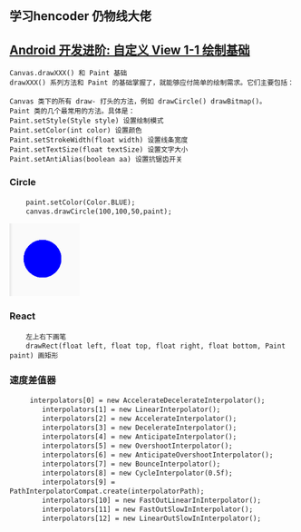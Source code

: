 ## 学习hencoder 仍物线大佬

## [Android 开发进阶: 自定义 View 1-1 绘制基础](https://hencoder.com/ui-1-1/)
    Canvas.drawXXX() 和 Paint 基础
    drawXXX() 系列方法和 Paint 的基础掌握了，就能够应付简单的绘制需求。它们主要包括：
    
    Canvas 类下的所有 draw- 打头的方法，例如 drawCircle() drawBitmap()。
    Paint 类的几个最常用的方法。具体是：
    Paint.setStyle(Style style) 设置绘制模式
    Paint.setColor(int color) 设置颜色
    Paint.setStrokeWidth(float width) 设置线条宽度
    Paint.setTextSize(float textSize) 设置文字大小
    Paint.setAntiAlias(boolean aa) 设置抗锯齿开关
### Circle 
```
    paint.setColor(Color.BLUE);
    canvas.drawCircle(100,100,50,paint);
```
![圆形图片](image/Circle.jpg)

### React
```
    左上右下画笔 
    drawRect(float left, float top, float right, float bottom, Paint paint) 画矩形
```

### 速度差值器
```
     interpolators[0] = new AccelerateDecelerateInterpolator();
        interpolators[1] = new LinearInterpolator();
        interpolators[2] = new AccelerateInterpolator();
        interpolators[3] = new DecelerateInterpolator();
        interpolators[4] = new AnticipateInterpolator();
        interpolators[5] = new OvershootInterpolator();
        interpolators[6] = new AnticipateOvershootInterpolator();
        interpolators[7] = new BounceInterpolator();
        interpolators[8] = new CycleInterpolator(0.5f);
        interpolators[9] = PathInterpolatorCompat.create(interpolatorPath);
        interpolators[10] = new FastOutLinearInInterpolator();
        interpolators[11] = new FastOutSlowInInterpolator();
        interpolators[12] = new LinearOutSlowInInterpolator();


```